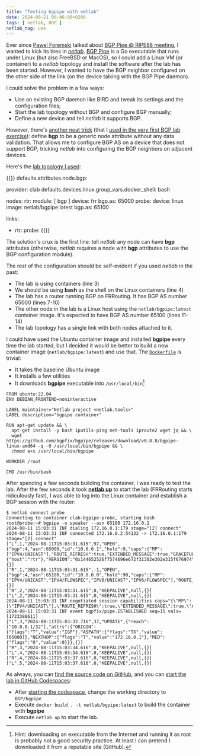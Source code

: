 ```yaml
---
title: "Testing bgpipe with netlab"
date: 2024-08-21 06:46:00+0200
tags: [ netlab, BGP ]
netlab_tag: use
---
```

Ever since [Pawel Foremski](https://ripe88.ripe.net/speakers/pawel-foremski/) talked about [BGP Pipe @ RIPE88 meeting](https://ripe88.ripe.net/archives/video/1365/), I wanted to kick its tires in _[netlab](https://netlab.tools/)_. [BGP Pipe](https://github.com/bgpfix/bgpipe/?tab=readme-ov-file) is a Go executable that runs under Linux (but also FreeBSD or MacOS), so I could add a Linux VM (or container) to a _netlab_ topology and install the software after the lab has been started. However, I wanted to have the BGP neighbor configured on the other side of the link (on the device talking with the BGP Pipe daemon).

I could solve the problem in a few ways:
<!--more-->
* Use an existing BGP daemon like BIRD and tweak its settings and the configuration files;
* Start the lab topology without BGP and configure BGP manually;
* Define a new device and tell _netlab_ it supports BGP.

However, there's [another neat trick](https://github.com/bgplab/bgplab/blob/master/basic/1-session/topology.1.6.4.yml) (that I [used in the very first BGP lab exercise](https://bgplabs.net/basic/1-session/)): define **bgp** to be a generic node attribute without any data validation. That allows me to configure BGP AS on a device that does not support BGP, tricking _netlab_ into configuring the BGP neighbors on adjacent devices.

Here's the [lab topology I used](https://github.com/ipspace/netlab-examples/blob/master/BGP/bgpipe/topology.yml):

{{<printout>}}
defaults.attributes.node.bgp:

provider: clab
defaults.devices.linux.group_vars.docker_shell: bash

nodes:
  rtr:
    module: [ bgp ]
    device: frr
    bgp.as: 65000
  probe:
    device: linux
    image: netlab/bgpipe:latest
    bgp.as: 65100

links:
- rtr:
  probe:
{{</printout>}}

The solution's crux is the first line: tell _netlab_ any node can have **bgp** attributes (otherwise, _netlab_ requires a node with **bgp** attributes to use the BGP configuration module).

The rest of the configuration should be self-evident if you used _netlab_ in the past:

* The lab is using containers (line 3)
* We should be using **bash** as the shell on the Linux containers (line 4)
* The lab has a router running BGP on FRRouting. It has BGP AS number 65000 (lines 7-10)
* The other node in the lab is a Linux host using the `netlab/bgpipe:latest` container image. It's expected to have BGP AS number 65100 (lines 11-14)
* The lab topology has a single link with both nodes attached to it.

I could have used the Ubuntu container image and installed **bgpipe** every time the lab started, but I decided it would be better to build a new container image (`netlab/bgpipe:latest`) and use that. The [`Dockerfile`](https://github.com/ipspace/netlab-examples/blob/master/BGP/bgpipe/Dockerfile) is trivial:

* It takes the baseline Ubuntu image
* It installs a few utilities
* It downloads **bgpipe** executable into `/usr/local/bin`[^FS]

[^FS]: Hint: downloading an executable from the Internet and running it as root is probably not a good security practice. At least I can pretend I downloaded it from a reputable site (GitHub).

```
FROM ubuntu:22.04
ENV DEBIAN_FRONTEND=noninteractive

LABEL maintainer="Netlab project <netlab.tools>"
LABEL description="bgpipe container"

RUN apt-get update && \
  apt-get install -y bash iputils-ping net-tools iproute2 wget jq && \
  wget https://github.com/bgpfix/bgpipe/releases/download/v0.8.8/bgpipe-linux-amd64 -q -O /usr/local/bin/bgpipe && \
  chmod a+x /usr/local/bin/bgpipe

WORKDIR /root

CMD /usr/bin/bash
```

After spending a few seconds building the container, I was ready to test the lab. After the few seconds it took **[netlab up](https://netlab.tools/netlab/up/)** to start the lab (FRRouting starts ridiculously fast), I was able to log into the Linux container and establish a BGP session with the router:

```
$ netlab connect probe
Connecting to container clab-bgpipe-probe, starting bash
root@probe:~# bgpipe -o speaker --asn 65100 172.16.0.1
2024-08-11 15:03:31 INF dialing 172.16.0.1:179 stage="[2] connect"
2024-08-11 15:03:31 INF connected 172.16.0.2:54132 -> 172.16.0.1:179 stage="[2] connect"
["L",1,"2024-08-11T15:03:31.615",97,"OPEN",{"bgp":4,"asn":65000,"id":"10.0.0.1","hold":9,"caps":{"MP":["IPV4/UNICAST"],"ROUTE_REFRESH":true,"EXTENDED_MESSAGE":true,"GRACEFUL_RESTART":"0xc078","AS4":65000,"ADDPATH":"0x00010101","ENHANCED_ROUTE_REFRESH":true,"LLGR":"0x00010180000000","FQDN":{"host":"rtr"},"VERSION":"0x144652526f7574696e672f31302e302e315f676974"}},{}]
["R",1,"2024-08-11T15:03:31.615",-1,"OPEN",{"bgp":4,"asn":65100,"id":"10.0.0.0","hold":90,"caps":{"MP":["IPV4/UNICAST","IPV4/FLOWSPEC","IPV6/UNICAST","IPV6/FLOWSPEC"],"ROUTE_REFRESH":true,"EXTENDED_MESSAGE":true,"AS4":65100}},{}]
["R",2,"2024-08-11T15:03:31.615",0,"KEEPALIVE",null,{}]
["L",2,"2024-08-11T15:03:31.615",0,"KEEPALIVE",null,{}]
2024-08-11 15:03:31 INF negotiated session capabilities caps="{\"MP\":[\"IPV4/UNICAST\"],\"ROUTE_REFRESH\":true,\"EXTENDED_MESSAGE\":true,\"AS4\":65100}"
2024-08-11 15:03:31 INF event bgpfix/pipe.ESTABLISHED seq=15 vals=[1723388611]
["L",3,"2024-08-11T15:03:32.716",37,"UPDATE",{"reach":["10.0.0.1/32"],"attrs":{"ORIGIN":{"flags":"T","value":"IGP"},"ASPATH":{"flags":"TX","value":[65000]},"NEXTHOP":{"flags":"T","value":"172.16.0.1"},"MED":{"flags":"O","value":0}}},{}]
["R",3,"2024-08-11T15:03:34.616",0,"KEEPALIVE",null,{}]
["L",4,"2024-08-11T15:03:34.616",0,"KEEPALIVE",null,{}]
["R",4,"2024-08-11T15:03:37.616",0,"KEEPALIVE",null,{}]
["L",5,"2024-08-11T15:03:37.616",0,"KEEPALIVE",null,{}]
```

As always, you can [find the source code on GitHub](https://github.com/ipspace/netlab-examples/tree/master/BGP/bgpipe), and you can [start the lab in GitHub Codespaces](https://blog.ipspace.net/2024/07/netlab-examples-codespaces/):

* After [starting the codespace](https://github.com/codespaces/new/ipspace/netlab-examples), change the working directory to `BGP/bgpipe`
* Execute `docker build . -t netlab/bgpipe:latest` to build the container with **bgpipe**
* Execute `netlab up` to start the lab.
